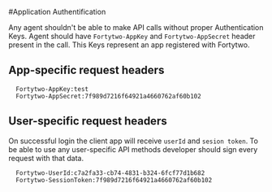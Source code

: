 #Application Authentification

Any agent shouldn't be able to make API calls without proper Authentication Keys.
Agent should have `Fortytwo-AppKey` and `Fortytwo-AppSecret` header present in the call. This Keys represent an app registered with Fortytwo.
  
## App-specific request headers 
```
  Fortytwo-AppKey:test
  Fortytwo-AppSecret:7f989d7216f64921a4660762af60b102
```

## User-specific request headers 

On successful login the client app will receive `userId` and `sesion token`. To be able to use any user-specific API methods developer should sign every request with that data.


```
  Fortytwo-UserId:c7a2fa33-cb74-4831-b324-6fcf77d1b682
  Fortytwo-SessionToken:7f989d7216f64921a4660762af60b102
```
